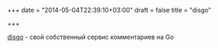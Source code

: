 +++
date = "2014-05-04T22:39:10+03:00"
draft = false
title = "disgo"

+++

<p><a href="https://github.com/pascalj/disgo">disgo</a> - свой собственный сервис комментариев на Go</p>

